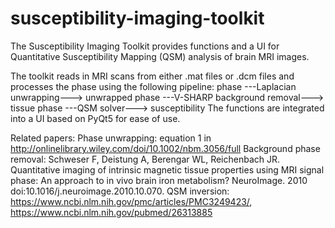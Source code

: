 # susceptibility-imaging-toolkit
The Susceptibility Imaging Toolkit provides functions and a UI for Quantitative Susceptibility Mapping (QSM) analysis of brain MRI images.

The toolkit reads in MRI scans from either .mat files or .dcm files and processes the phase using the following pipeline:
phase ---Laplacian unwrapping---> unwrapped phase ---V-SHARP background removal---> tissue phase ---QSM solver---> susceptibility
The functions are integrated into a UI based on PyQt5 for ease of use.

Related papers:
Phase unwrapping: equation 1 in http://onlinelibrary.wiley.com/doi/10.1002/nbm.3056/full
Background phase removal: Schweser F, Deistung A, Berengar WL, Reichenbach JR. Quantitative imaging of intrinsic magnetic tissue properties using MRI signal phase: An approach to in vivo brain iron metabolism? NeuroImage. 2010 doi:10.1016/j.neuroimage.2010.10.070.
QSM inversion: https://www.ncbi.nlm.nih.gov/pmc/articles/PMC3249423/, https://www.ncbi.nlm.nih.gov/pubmed/26313885
